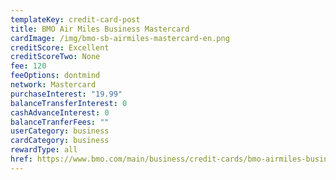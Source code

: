 ```yaml
---
templateKey: credit-card-post
title: BMO Air Miles Business Mastercard
cardImage: /img/bmo-sb-airmiles-mastercard-en.png
creditScore: Excellent
creditScoreTwo: None
fee: 120
feeOptions: dontmind
network: Mastercard
purchaseInterest: "19.99"
balanceTransferInterest: 0
cashAdvanceInterest: 0
balanceTranferFees: ""
userCategory: business
cardCategory: business
rewardType: all
href: https://www.bmo.com/main/business/credit-cards/bmo-airmiles-business-mastercard/
---
```

